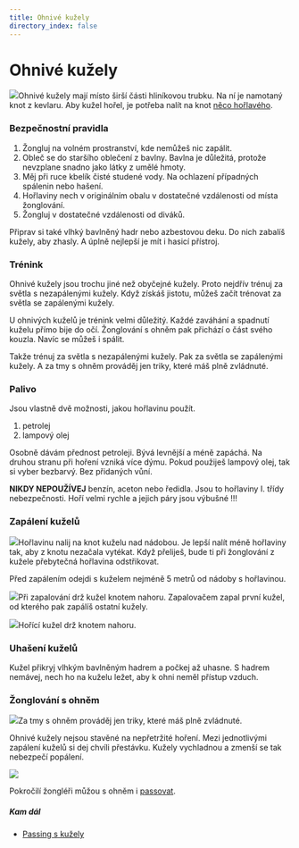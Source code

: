 ```yaml
---
title: Ohnivé kužely
directory_index: false
---
```


# Ohnivé kužely

![](/img/k/kuzely-fire.png)Ohnivé kužely mají místo širší části hliníkovou trubku. Na ní je namotaný knot z kevlaru. Aby kužel hořel, je potřeba nalít na knot [něco hořlavého](#palivo).

### Bezpečnostní pravidla

1. Žongluj na volném prostranství, kde nemůžeš nic zapálit.
2. Obleč se do staršího oblečení z bavlny. Bavlna je důležitá, protože nevzplane snadno jako látky z umělé hmoty.
3. Měj při ruce kbelík čisté studené vody. Na ochlazení případných spálenin nebo hašení.
4. Hořlaviny nech v originálním obalu v dostatečné vzdálenosti od místa žonglování.
5. Žongluj v dostatečné vzdálenosti od diváků.

Připrav si také vlhký bavlněný hadr nebo azbestovou deku. Do nich zabalíš kužely, aby zhasly. A úplně nejlepší je mít i hasicí přístroj.

### Trénink

Ohnivé kužely jsou trochu jiné než obyčejné kužely. Proto nejdřív trénuj za světla s nezapálenými kužely. Když získáš jistotu, můžeš začít trénovat za světla se zapálenými kužely.

U ohnivých kuželů je trénink velmi důležitý. Každé zaváhání a spadnutí kuželu přímo bije do očí. Žonglování s ohněm pak přichází o část svého kouzla. Navíc se můžeš i spálit.

Takže trénuj za světla s nezapálenými kužely. Pak za světla se zapálenými kužely. A za tmy s ohněm prováděj jen triky, které máš plně zvládnuté.

### Palivo

Jsou vlastně dvě možnosti, jakou hořlavinu použít.

1. petrolej
2. lampový olej

Osobně dávám přednost petroleji. Bývá levnější a méně zapáchá. Na druhou stranu při hoření vzniká více dýmu. Pokud použiješ lampový olej, tak si vyber bezbarvý. Bez přidaných vůní.

**NIKDY NEPOUŽÍVEJ** benzín, aceton nebo ředidla. Jsou to hořlaviny I. třídy nebezpečnosti. Hoří velmi rychle a jejich páry jsou výbušné !!!

### Zapálení kuželů

![](/img/k/kuzely-fire-fill.png)Hořlavinu nalij na knot kuželu nad nádobou. Je lepší nalít méně hořlaviny tak, aby z knotu nezačala vytékat. Když přeliješ, bude ti při žonglování z kužele přebytečná hořlavina odstřikovat.

Před zapálením odejdi s kuželem nejméně 5 metrů od nádoby s hořlavinou.

![](/img/k/kuzely-fire-light.png)Při zapalování drž kužel knotem nahoru. Zapalovačem zapal první kužel, od kterého pak zapálíš ostatní kužely.

![](/img/k/kuzely-firea.png)Hořící kužel drž knotem nahoru.

### Uhašení kuželů

Kužel přikryj vlhkým bavlněným hadrem a počkej až uhasne. S hadrem nemávej, nech ho na kuželu ležet, aby k ohni neměl přístup vzduch.

### Žonglování s ohněm

[![](/img/f/fire-1.jpg)](/img/f/fire-1.jpg)Za tmy s ohněm prováděj jen triky, které máš plně zvládnuté.

Ohnivé kužely nejsou stavěné na nepřetržité hoření. Mezi jednotlivými zapálení kuželů si dej chvíli přestávku. Kužely vychladnou a zmenší se tak nebezpečí popálení.

[![](/img/f/fire-2.jpg)](/img/f/fire-2.jpg)

Pokročilí žongléři můžou s ohněm i [passovat](/kuzely/passing/ "Žonglování více lidí").

##### Kam dál

- [Passing s kužely](/kuzely/passing/ "S ohněm jde i passovat")

